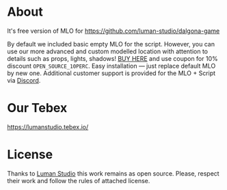 # About
It's free version of MLO for https://github.com/luman-studio/dalgona-game

By default we included basic empty MLO for the script. However, you can use our more advanced and custom modelled location with attention to details such as props, lights, shadows! [BUY HERE](https://lumanstudio.tebex.io/package/6695104) and use coupon for 10% discount `OPEN_SOURCE_10PERC`. Easy installation — just replace default MLO by new one. Additional customer support is provided for the MLO + Script via [Discord](https://discord.com/invite/peYBHeBSGb).

# Our Tebex

https://lumanstudio.tebex.io/

# License

Thanks to [Luman Studio](https://lumanstudio.tebex.io/) this work remains as open source. Please, respect their work and follow the rules of attached license.
